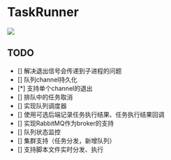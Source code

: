 # TaskRunner

![](https://oayrssjpa.qnssl.com/2016-12-08-14811803808650.jpg)

## TODO

* [] 解决退出信号会传递到子进程的问题
* [] 队列channel持久化
* [*] 支持单个channel的退出
* [] 排队中的任务取消
* [] 实现队列调度器
* [] 使用可选后端记录任务执行结果、任务执行结果回调
* [] 实现RabbitMQ作为broker的支持
* [] 队列状态监控
* [] 集群支持（任务分发，新增队列）
* [] 支持脚本文件实时分发、执行